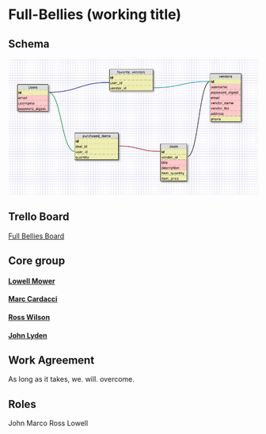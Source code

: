 # Full-Bellies (working title)

## Schema
![Schema](/app/assets/images/full-bellies-schema.png)

## Trello Board
[Full Bellies Board](https://trello.com/b/KCCdiimC/full-bellies)

## Core group
#### [Lowell Mower](https://github.com/lowellmower)
#### [Marc Cardacci](https://github.com/mcardacci)
#### [Ross Wilson](https://github.com/grapefruitricky)
#### [John Lyden](https://github.com/johnlyden)

## Work Agreement

As long as it takes, we. will. overcome.

## Roles
John
Marco
Ross
Lowell

